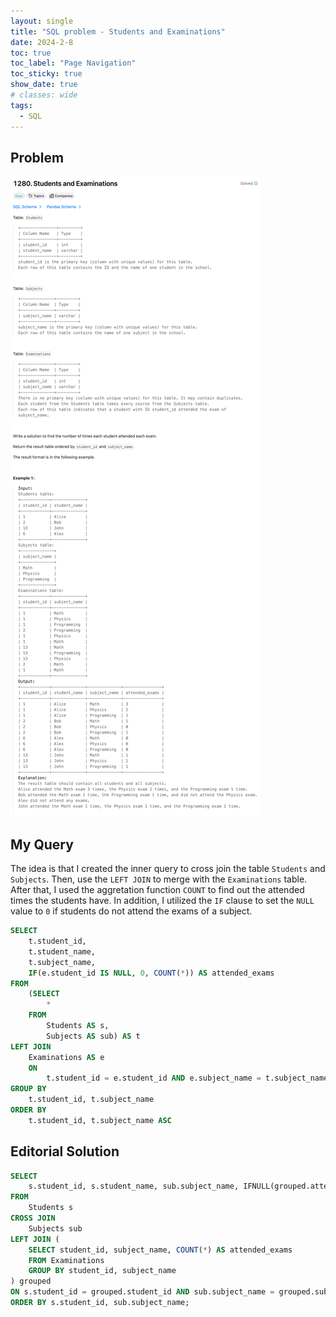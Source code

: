 ```yaml
---
layout: single
title: "SQL problem - Students and Examinations"
date: 2024-2-8
toc: true
toc_label: "Page Navigation"
toc_sticky: true
show_date: true
# classes: wide
tags:
  - SQL
---
```


## Problem

[![problem-1280](/assets/images/2024-02-08_13-04-15-problem-1280.png)](/assets/images/2024-02-08_13-04-15-problem-1280.png)

## My Query

The idea is that I created the inner query to cross join the table `Students` and `Subjects`. Then, use the `LEFT JOIN` to merge with the `Examinations` table. After that, I used the aggretation function `COUNT` to find out the attended times the students have. In addition, I utilized the `IF` clause to set the `NULL` value to `0` if students do not attend the exams of a subject.

```sql
SELECT
    t.student_id,
    t.student_name,
    t.subject_name,
    IF(e.student_id IS NULL, 0, COUNT(*)) AS attended_exams
FROM
    (SELECT
        *
    FROM
        Students AS s,
        Subjects AS sub) AS t
LEFT JOIN
    Examinations AS e
    ON 
        t.student_id = e.student_id AND e.subject_name = t.subject_name
GROUP BY
    t.student_id, t.subject_name
ORDER BY
    t.student_id, t.subject_name ASC
```

## Editorial Solution

```sql
SELECT 
    s.student_id, s.student_name, sub.subject_name, IFNULL(grouped.attended_exams, 0) AS attended_exams
FROM 
    Students s
CROSS JOIN 
    Subjects sub
LEFT JOIN (
    SELECT student_id, subject_name, COUNT(*) AS attended_exams
    FROM Examinations
    GROUP BY student_id, subject_name
) grouped 
ON s.student_id = grouped.student_id AND sub.subject_name = grouped.subject_name
ORDER BY s.student_id, sub.subject_name;
```
